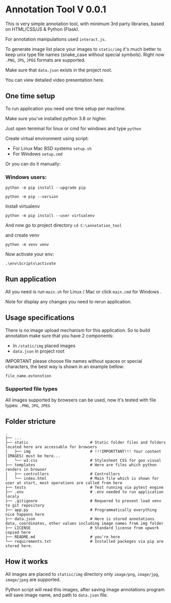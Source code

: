 # Annotation Tool V 0.0.1

This is very simple annotation tool, with minimum 3rd party libraries, based on HTML/CSS/JS & Python (Flask).

For annotation manipulations used `interact.js`.

To generate image list place your images to `static/img` it's much better to keep unix type file names (snake_case without special symbols).
Right now `.PNG`, `JPG`, `JPEG` formats are supported.

Make sure that `data.json` exists in the project root.

You can view detailed video presentation here.

## One time setup

To run application you need one time setup per machine. 

Make sure you've installed python 3.8 or higher.

Just open terminal for linux or cmd for windows and type `python`


Create virtual environment using script:
 - For Linux Mac BSD systems `setup.sh`
 - For Windows `setup.cmd`

Or you can do it manually:

### Windows users:

`python -m pip install --upgrade pip`

`python -m pip --version`

Install virtualenv 

`python -m pip install --user virtualenv`

And now go to project directory `cd C:\annotation_tool`

and create venv

`python -m venv venv`

Now activate your env:

`.\env\Scripts\activate`

## Run application

All you need is run `main.sh` for Linux / Mac or click `main.cmd` for Windows .

Note for display any changes you need to rerun application.


## Usage specifications

There is no image upload mechanism for this application. So to build annotation make sure that you have 2 components:

 - In `/static/img` placed images
 - `data.json` in project root

IMPORTANT please choose file names without spaces or special characters, the best way is shown in an example bellow:

`file_name.extenstion`



### Supported file types

All images supported by browsers can be used, now it's tested with file types: `.PNG`, `JPG`, `JPEG`



## Folder stricture

    .
    ├── ...
    ├── static                           # Static folder files and folders located here are accessable for browsers
    │   ├── img                          # !!!IMPORTTANT!!! Your content (IMAGES) must be here...
    │   └── w3.css                       # Stylesheet CSS for goo visual
    ├── templates                        # Here are files which python renders in browser
    │   ├── controllers                  # Controllers
    │   └── index.html                   # Main file which is shown for user at start, most operations are called from here
    ├── tests                            # Test running via pytest engine
    ├── .env                             # .env needed to run application localy
    ├── .gitignore                       # Requered to prevent load venv to git repository
    ├── app.py                           # Programmatically everything nice happens here
    ├── data.json                        # Here is stored annotations data, coordinates, other values including image names from img folder
    ├── LICENSE                          # Standard license from upwork copied here
    ├── README.md                        # you're here
    └── requirements.txt                 # Installed packeges via pip are stored here.


## How it works

All images are placed to `statisc/img` directory only `image/png`, `image/jpg`, `image/jpeg` are supported.

Python script will read this images, after saving image annotations program will save image name, and path to `data.json` file.
